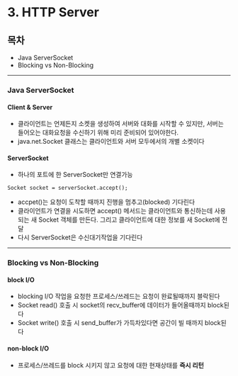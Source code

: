 # 3. HTTP Server

## 목차

- Java ServerSocket
- Blocking vs Non-Blocking

---

### Java ServerSocket

#### Client & Server

- 클라이언트는 언제든지 소켓을 생성하여 서버와 대화를 시작할 수 있지만, 서버는 들어오는 대화요청을 수신하기 위해 미리 준비되어 있어야한다.
- java.net.Socket 클래스는 클라이언트와 서버 모두에서의 개별 소켓이다

#### ServerSocket

- 하나의 포트에 한 ServerSocket만 연결가능

`Socket socket = serverSocket.accept();`

- accpet()는 요청이 도착할 때까지 진행을 멈추고(blocked) 기다린다
- 클라이언트가 연결을 시도하면 accept() 메서드는 클라이언트와 통신하는데 사용되는 새 Socket 객체를 만든다. 그리고 클라이언트에 대한 정보를 새 Socket에 전달
- 다시 ServerSocket은 수신대기작업을 기다린다

---

### Blocking vs Non-Blocking

#### block I/O

- blocking I/O 작업을 요청한 프로세스/쓰레드는 요청이 완료될때까지 블락된다
- Socket read() 호출 시 socket의 recv_buffer에 데이터가 들어올때까지 block된다
- Socket write() 호출 시 send_buffer가 가득차있다면 공간이 빌 때까지 block된다

#### non-block I/O

- 프로세스/쓰레드를 block 시키지 않고 요청에 대한 현재상태를 **즉시 리턴**
